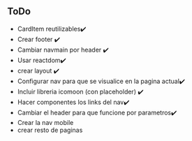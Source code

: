 ## ToDo

- CardItem reutilizables✔️
- Crear footer ✔️
- Cambiar navmain por header ✔️
- Usar reactdom✔️
- crear layout ✔️
- Configurar nav para que se visualice en la pagina actual✔️
- Incluir libreria icomoon (con placeholder) ✔️
- Hacer componentes los links del nav✔️
- Cambiar el header para que funcione por parametros✔️
- Crear la nav mobile
- crear resto de paginas
